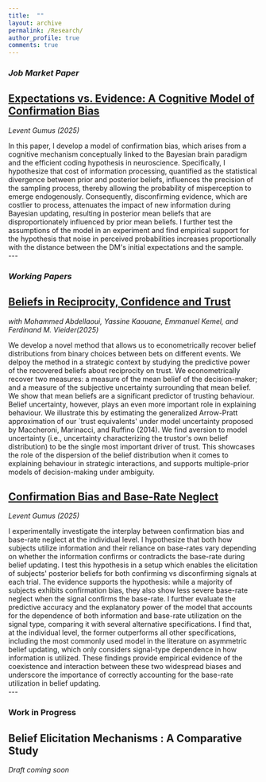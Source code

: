 ```yaml
---
title:  ""
layout: archive
permalink: /Research/
author_profile: true
comments: true
---
```


<!-- Google tag (gtag.js) -->
<script async src="https://www.googletagmanager.com/gtag/js?id=G-CGWLD12PGV"></script>
<script>
  window.dataLayer = window.dataLayer || [];
  function gtag(){dataLayer.push(arguments);}
  gtag('js', new Date());

  gtag('config', 'G-CGWLD12PGV');
</script>

### *Job Market Paper*
## [Expectations vs. Evidence: A Cognitive Model of Confirmation Bias](https://www.dropbox.com/scl/fi/uwlew0irytpt6ja474eth/Expectations_vs__Evidence__A_Cognitive_Model_of_Confirmation_Bias.pdf?rlkey=pkalyjpw9qrafurcsxw1dn7h0&st=7t6crcrk&dl=0)
*Levent Gumus (2025)*
<div class="abstract-text">
  In this paper, I develop a model of confirmation bias, which arises from a cognitive mechanism conceptually linked to the Bayesian brain paradigm and the efficient coding hypothesis in neuroscience. Specifically, I hypothesize that cost of information processing, quantified as the statistical divergence between prior and posterior beliefs, influences the precision of the sampling process, thereby allowing the probability of misperception to emerge endogenously. Consequently, disconfirming evidence, which are costlier to process, attenuates the impact of new information during Bayesian updating, resulting in posterior mean beliefs that are disproportionately influenced by prior mean beliefs. I further test the assumptions of the model in an experiment and find empirical support for the hypothesis that noise in perceived probabilities increases proportionally with the distance between the DM's initial expectations and the sample.
</div>
---

### *Working Papers*
## [Beliefs in Reciprocity, Confidence and Trust](https://www.dropbox.com/scl/fi/jqdzoodxzsrlsfi8a6no3/Beliefs_trust_game.pdf?rlkey=jxnm0drfpov8f759hkg6vf4gl&st=ddarn0v2&dl=0)
*with Mohammed Abdellaoui, Yassine Kaouane, Emmanuel Kemel, and Ferdinand M. Vieider(2025)*
  <div class="abstract-text" >
   We develop a novel method that allows us to econometrically recover belief distributions from binary choices between bets on different events. We delpoy the method in a strategic context by studying the predictive power of the recovered beliefs about reciprocity on trust. We econometrically recover two measures: a measure of the mean belief of the decision-maker; and a measure of the subjective uncertainty surrounding that mean belief. We show that mean beliefs are a significant predictor of trusting behaviour. Belief uncertainty, however, plays an even more important role in explaining behaviour. We illustrate this by estimating the generalized Arrow-Pratt approximation of our `trust equivalents' under model uncertainty proposed by Maccheroni, Marinacci, and Ruffino (2014). We find aversion to model uncertainty (i.e., uncertainty characterizing the trustor's own belief distribution) to be the single most important driver of trust. This showcases the role of the dispersion of the belief distribution when it comes to explaining behaviour in strategic interactions, and supports multiple-prior models of decision-making under ambiguity.
  </div>

## [Confirmation Bias and Base-Rate Neglect](https://www.dropbox.com/scl/fi/q0a0my15cdbhmwqtytj72/Confirmation_Bias_and_Base_Rate_Neglect.pdf?rlkey=h1uui4oom60ry0he8fvraago7&st=1pr5eslo&dl=0)
*Levent Gumus (2025)*
  <div class="abstract-text" >
   I experimentally investigate the interplay between confirmation bias and base-rate neglect at the individual level. I hypothesize that both how subjects utilize information and their reliance on base-rates vary depending on whether the information confirms or contradicts the base-rate during belief updating. I test this hypothesis in a setup which enables the elicitation of subjects' posterior beliefs for both confirming vs disconfirming signals at each trial. The evidence supports the hypothesis: while a majority of subjects exhibits confirmation bias, they also show less severe base-rate neglect when the signal confirms the base-rate. I further evaluate the predictive accuracy and the explanatory power of the model that accounts for the dependence of both information and base-rate utilization on the signal type, comparing it with several alternative specifications. I find that, at the individual level, the former outperforms all other specifications, including the most commonly used model in the literature on asymmetric belief updating, which only considers signal-type dependence in how information is utilized. These findings provide empirical evidence of the coexistence and interaction between these two widespread biases and underscore the importance of correctly accounting for the base-rate utilization in belief updating.
  </div>  
---

### **Work in Progress**
## Belief Elicitation Mechanisms :  A Comparative Study
*Draft coming soon*



